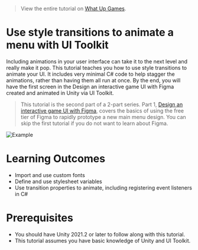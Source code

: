 > View the entire tutorial on [What Up Games](https://www.whatupgames.com).

# Use style transitions to animate a menu with UI Toolkit
Including animations in your user interface can take it to the next level and really make it pop. This tutorial teaches you how to use style transitions to animate your UI. It includes very minimal C# code to help stagger the animations, rather than having them all run at once. By the end, you will have the first screen in the Design an interactive game UI with Figma created and animated in Unity via UI Toolkit.

> This tutorial is the second part of a 2-part series. Part 1, [Design an interactive game UI with Figma](https://gamedev-resources.com/design-a-game-ui-with-figma/), covers the basics of using the free tier of Figma to rapidly prototype a new main menu design. You can skip the first tutorial if you do not want to learn about Figma.

![Example](https://gamedev-resources.com/wp-content/uploads/2022/04/FinalAnim.gif)

# Learning Outcomes
* Import and use custom fonts
* Define and use stylesheet variables
* Use transition properties to animate, including registering event listeners in C#

# Prerequisites
* You should have Unity 2021.2 or later to follow along with this tutorial.
* This tutorial assumes you have basic knowledge of Unity and UI Toolkit.
